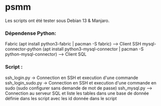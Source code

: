 # psmm
Les scripts ont été tester sous Debian 13 & Manjaro.

### Dépendense Python:
Fabric (apt install python3-fabric | pacman -S fabric) --> Client SSH
mysql-connector-python (apt install python3-mysql-connector | pacman -S python-mysql-connector) --> Client SQL

### Script :
ssh_login.py -> Connection en SSH et execution d'une commande
ssh_login_sudo.py -> Connection en SSH et execution d'une commande en sudo (sudo configurer sans demande de mot de passe)
ssh_mysql.py --> Connection au serveur SQL et liste les tables dans une base de donnée définie dans les script avec les id donnée dans le script